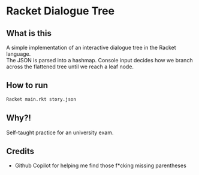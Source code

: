 # Racket Dialogue Tree
## What is this
A simple implementation of an interactive dialogue tree in the Racket language.  
The JSON is parsed into a hashmap. Console input decides how we branch across the flattened tree until we reach a leaf node.

##  How to run
```bash
Racket main.rkt story.json
```

## Why?!
Self-taught practice for an university exam. 

## Credits
- Github Copilot for helping me find those f*cking missing parentheses
